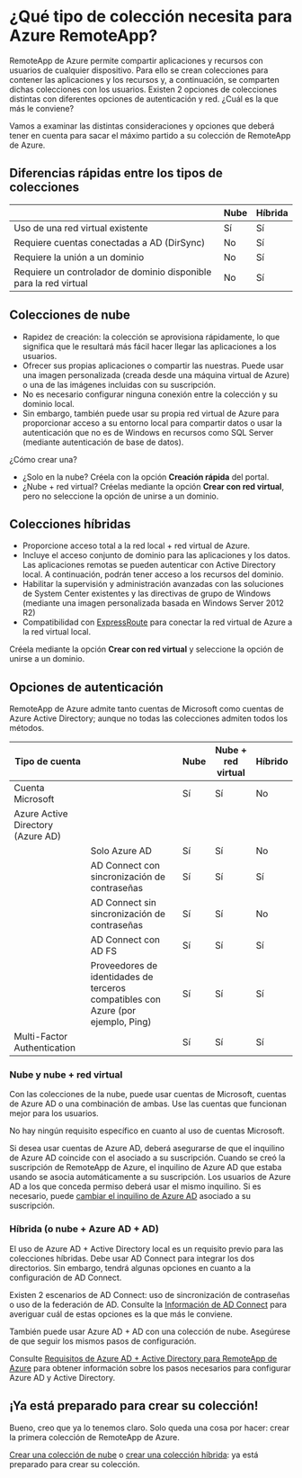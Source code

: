 <properties 
    pageTitle="¿Qué tipo de colección necesita para RemoteApp de Azure? | Microsoft Azure" 
    description="Obtenga información sobre los tipos de colecciones disponibles con RemoteApp de Azure." 
    services="remoteapp" 
	documentationCenter="" 
    authors="lizap" 
    manager="mbaldwin" />

<tags 
    ms.service="remoteapp" 
    ms.workload="compute" 
    ms.tgt_pltfrm="na" 
    ms.devlang="na" 
    ms.topic="article" 
    ms.date="07/20/2016" 
    ms.author="elizapo" />



# ¿Qué tipo de colección necesita para Azure RemoteApp?

RemoteApp de Azure permite compartir aplicaciones y recursos con usuarios de cualquier dispositivo. Para ello se crean colecciones para contener las aplicaciones y los recursos y, a continuación, se comparten dichas colecciones con los usuarios. Existen 2 opciones de colecciones distintas con diferentes opciones de autenticación y red. ¿Cuál es la que más le conviene?

Vamos a examinar las distintas consideraciones y opciones que deberá tener en cuenta para sacar el máximo partido a su colección de RemoteApp de Azure.


## Diferencias rápidas entre los tipos de colecciones

| | Nube | Híbrida |
|-----------|-------|--------|
|Uso de una red virtual existente| Sí| Sí|
|Requiere cuentas conectadas a AD (DirSync)| No| Sí|
|Requiere la unión a un dominio| No| Sí|
|Requiere un controlador de dominio disponible para la red virtual| No| Sí|

## Colecciones de nube
- Rapidez de creación: la colección se aprovisiona rápidamente, lo que significa que le resultará más fácil hacer llegar las aplicaciones a los usuarios.
- Ofrecer sus propias aplicaciones o compartir las nuestras. Puede usar una imagen personalizada (creada desde una máquina virtual de Azure) o una de las imágenes incluidas con su suscripción.
- No es necesario configurar ninguna conexión entre la colección y su dominio local.
- Sin embargo, también puede usar su propia red virtual de Azure para proporcionar acceso a su entorno local para compartir datos o usar la autenticación que no es de Windows en recursos como SQL Server (mediante autenticación de base de datos).


¿Cómo crear una?

- ¿Solo en la nube? Créela con la opción **Creación rápida** del portal.
- ¿Nube + red virtual? Créelas mediante la opción **Crear con red virtual**, pero no seleccione la opción de unirse a un dominio.

## Colecciones híbridas
- Proporcione acceso total a la red local + red virtual de Azure.
- Incluye el acceso conjunto de dominio para las aplicaciones y los datos. Las aplicaciones remotas se pueden autenticar con Active Directory local. A continuación, podrán tener acceso a los recursos del dominio.
- Habilitar la supervisión y administración avanzadas con las soluciones de System Center existentes y las directivas de grupo de Windows (mediante una imagen personalizada basada en Windows Server 2012 R2)
- Compatibilidad con [ExpressRoute](https://azure.microsoft.com/services/expressroute/) para conectar la red virtual de Azure a la red virtual local.

Créela mediante la opción **Crear con red virtual** y seleccione la opción de unirse a un dominio.

## Opciones de autenticación
RemoteApp de Azure admite tanto cuentas de Microsoft como cuentas de Azure Active Directory; aunque no todas las colecciones admiten todos los métodos.

| Tipo de cuenta | | Nube | Nube + red virtual | Híbrido |
|-----------------------------------|-------------------------------------------------------------|-------|--------------|--------|
| Cuenta Microsoft | | Sí | Sí | No |
| Azure Active Directory (Azure AD) | | | | |
| | Solo Azure AD | Sí | Sí | No |
| | AD Connect con sincronización de contraseñas | Sí | Sí | Sí |
| | AD Connect sin sincronización de contraseñas | Sí | Sí | No |
| | AD Connect con AD FS | Sí | Sí | Sí |
| | Proveedores de identidades de terceros compatibles con Azure (por ejemplo, Ping) | Sí | Sí | Sí |
| Multi-Factor Authentication | | Sí | Sí | Sí |



### Nube y nube + red virtual 
Con las colecciones de la nube, puede usar cuentas de Microsoft, cuentas de Azure AD o una combinación de ambas. Use las cuentas que funcionan mejor para los usuarios.

No hay ningún requisito específico en cuanto al uso de cuentas Microsoft.

Si desea usar cuentas de Azure AD, deberá asegurarse de que el inquilino de Azure AD coincide con el asociado a su suscripción. Cuando se creó la suscripción de RemoteApp de Azure, el inquilino de Azure AD que estaba usando se asocia automáticamente a su suscripción. Los usuarios de Azure AD a los que conceda permiso deberá usar el mismo inquilino. Si es necesario, puede [cambiar el inquilino de Azure AD](remoteapp-changetenant.md) asociado a su suscripción.
 
### Híbrida (o nube + Azure AD + AD)

El uso de Azure AD + Active Directory local es un requisito previo para las colecciones híbridas. Debe usar AD Connect para integrar los dos directorios. Sin embargo, tendrá algunas opciones en cuanto a la configuración de AD Connect.

Existen 2 escenarios de AD Connect: uso de sincronización de contraseñas o uso de la federación de AD. Consulte la [Información de AD Connect](../active-directory/active-directory-aadconnect.md) para averiguar cuál de estas opciones es la que más le conviene.

También puede usar Azure AD + AD con una colección de nube. Asegúrese de que seguir los mismos pasos de configuración.

Consulte [Requisitos de Azure AD + Active Directory para RemoteApp de Azure](remoteapp-ad.md) para obtener información sobre los pasos necesarios para configurar Azure AD y Active Directory.

## ¡Ya está preparado para crear su colección!
Bueno, creo que ya lo tenemos claro. Solo queda una cosa por hacer: crear la primera colección de RemoteApp de Azure.

[Crear una colección de nube](remoteapp-create-cloud-deployment.md) o [crear una colección híbrida](remoteapp-create-hybrid-deployment.md): ya está preparado para crear su colección.

<!---HONumber=AcomDC_0727_2016-->